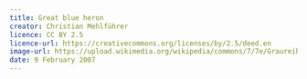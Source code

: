 ```yaml
---
title: Great blue heron
creator: Christian Mehlführer
licence: CC BY 2.5
licence-url: https://creativecommons.org/licenses/by/2.5/deed.en
image-url: https://upload.wikimedia.org/wikipedia/commons/7/7e/Graureiher.jpg
date: 9 February 2007
---
```

